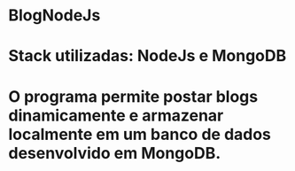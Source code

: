 # BlogNodeJs

# Stack utilizadas: NodeJs e MongoDB

# O programa permite postar blogs dinamicamente e armazenar localmente em um banco de dados desenvolvido em MongoDB.